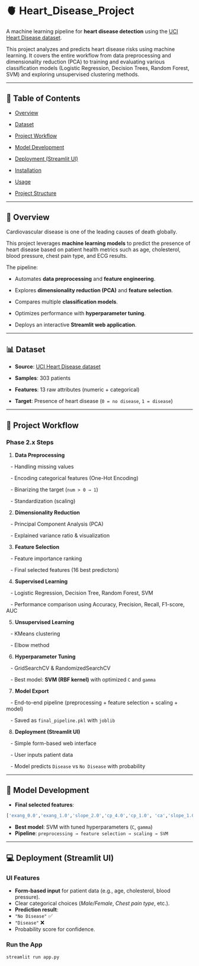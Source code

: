 # 🫀 Heart_Disease_Project

  
A machine learning pipeline for **heart disease detection** using the [UCI Heart Disease dataset](https://archive.ics.uci.edu/dataset/45/heart+disease).  

This project analyzes and predicts heart disease risks using machine learning. It covers the entire workflow from data preprocessing and dimensionality reduction (PCA) to training and evaluating various classification models (Logistic Regression, Decision Trees, Random Forest, SVM) and exploring unsupervised clustering methods.

  

---

  

## 📌 Table of Contents

- [Overview](##🌟_Overview)

- [Dataset](##dataset)

- [Project Workflow](##project-workflow)

- [Model Development](##model-development)

- [Deployment (Streamlit UI)](##deployment-streamlit-ui)

- [Installation](##installation)

- [Usage](##usage)

- [Project Structure](##project-structure)

---

  

## 🌟 Overview

Cardiovascular disease is one of the leading causes of death globally.  

This project leverages **machine learning models** to predict the presence of heart disease based on patient health metrics such as age, cholesterol, blood pressure, chest pain type, and ECG results.

  

The pipeline:

- Automates **data preprocessing** and **feature engineering**.

- Explores **dimensionality reduction (PCA)** and **feature selection**.

- Compares multiple **classification models**.

- Optimizes performance with **hyperparameter tuning**.

- Deploys an interactive **Streamlit web application**.

  

---

  

## 📊 Dataset

- **Source**: [UCI Heart Disease dataset](https://archive.ics.uci.edu/dataset/45/heart+disease)  

- **Samples**: 303 patients  

- **Features**: 13 raw attributes (numeric + categorical)  

- **Target**: Presence of heart disease (`0 = no disease`, `1 = disease`)

  

---

  

## 🔄 Project Workflow

  

### Phase 2.x Steps

1. **Data Preprocessing**

   - Handling missing values

   - Encoding categorical features (One-Hot Encoding)

   - Binarizing the target (`num > 0 → 1`)

   - Standardization (scaling)

  

2. **Dimensionality Reduction**

   - Principal Component Analysis (PCA)

   - Explained variance ratio & visualization

  

3. **Feature Selection**

   - Feature importance ranking

   - Final selected features (16 best predictors)

  

4. **Supervised Learning**

   - Logistic Regression, Decision Tree, Random Forest, SVM

   - Performance comparison using Accuracy, Precision, Recall, F1-score, AUC

  

5. **Unsupervised Learning**

   - KMeans clustering

   - Elbow method 

  

6. **Hyperparameter Tuning**

   - GridSearchCV & RandomizedSearchCV

   - Best model: **SVM (RBF kernel)** with optimized `C` and `gamma`

  

7. **Model Export**

   - End-to-end pipeline (preprocessing + feature selection + scaling + model)

   - Saved as `final_pipeline.pkl` with `joblib`

  

8. **Deployment (Streamlit UI)**

   - Simple form-based web interface

   - User inputs patient data

   - Model predicts `Disease` vs `No Disease` with probability

  

---

  

## 🧠 Model Development

- **Final selected features**:
```python
['exang_0.0','exang_1.0','slope_2.0','cp_4.0','cp_1.0', 'ca','slope_1.0','thal_3.0','oldpeak','age',   'sex_0.0','cp_3.0','thalach','trestbps','chol','thal_7.0']
```
- **Best model**: SVM with tuned hyperparameters (`C`, `gamma`)  
- **Pipeline**: `preprocessing → feature selection → scaling → SVM`

---

## 💻 Deployment (Streamlit UI)

### UI Features
- **Form-based input** for patient data (e.g., age, cholesterol, blood pressure).
- Clear categorical choices (*Male/Female*, *Chest pain type*, etc.).
- **Prediction result**:  
- `"No Disease"` ✅  
- `"Disease"` ❌  
- Probability score for confidence.

### Run the App
```bash
streamlit run app.py
